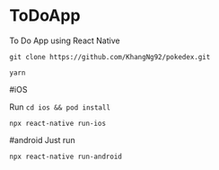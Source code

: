 # ToDoApp
To Do App using React Native

`git clone https://github.com/KhangNg92/pokedex.git`

`yarn`

#iOS

Run
`cd ios && pod install`

`npx react-native run-ios`

#android
Just run

`npx react-native run-android`
